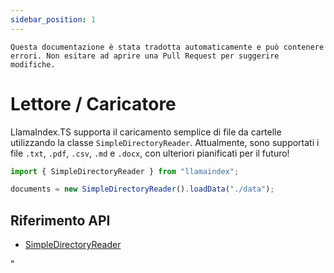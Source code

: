 ```yaml
---
sidebar_position: 1
---
```


`Questa documentazione è stata tradotta automaticamente e può contenere errori. Non esitare ad aprire una Pull Request per suggerire modifiche.`

# Lettore / Caricatore

LlamaIndex.TS supporta il caricamento semplice di file da cartelle utilizzando la classe `SimpleDirectoryReader`. Attualmente, sono supportati i file `.txt`, `.pdf`, `.csv`, `.md` e `.docx`, con ulteriori pianificati per il futuro!

```typescript
import { SimpleDirectoryReader } from "llamaindex";

documents = new SimpleDirectoryReader().loadData("./data");
```

## Riferimento API

- [SimpleDirectoryReader](../../api/classes/SimpleDirectoryReader.md)

"
